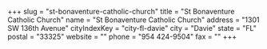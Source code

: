 +++
slug = "st-bonaventure-catholic-church"
title = "St Bonaventure Catholic Church"
name = "St Bonaventure Catholic Church"
address = "1301 SW 136th Avenue"
cityIndexKey = "city-fl-davie"
city = "Davie"
state = "FL"
postal = "33325"
website = ""
phone = "954 424-9504"
fax = ""
+++
